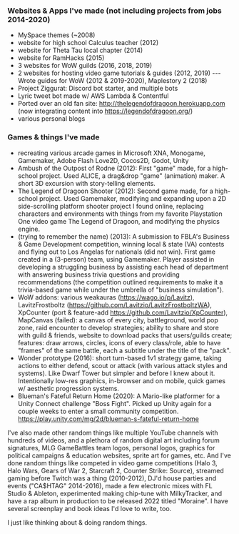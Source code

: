 ### Websites & Apps I've made (not including projects from jobs 2014-2020)
- MySpace themes (~2008)
- website for high school Calculus teacher (2012)
- website for Theta Tau local chapter (2014)
- website for RamHacks (2015)
- 3 websites for WoW guilds (2016, 2018, 2019)
- 2 websites for hosting video game tutorials & guides (2012, 2019)
--- Wrote guides for WoW (2012 & 2019-2020), Maplestory 2 (2018)
- Project Ziggurat: Discord bot starter, and multiple bots
- Lyric tweet bot made w/ AWS Lambda & Contentful
- Ported over an old fan site: http://thelegendofdragoon.herokuapp.com (now integrating content into https://legendofdragoon.org/)
- various personal blogs

### Games & things I've made
- recreating various arcade games in Microsoft XNA, Monogame, Gamemaker, Adobe Flash Love2D, Cocos2D, Godot, Unity
- Ambush of the Outpost of Rodne (2012): First "game" made, for a high-school project. Used ALICE, a drag&drop "game" (animation) maker. A short 3D excursion with story-telling elements.
- The Legend of Dragoon Shooter (2012): Second game made, for a high-school project. Used Gamemaker, modifying and expanding upon a 2D side-scrolling platform shooter project I found online, replacing characters and environments with things from my favorite Playstation One video game The Legend of Dragoon, and modifying the physics engine.
- (trying to remember the name) (2013): A submission to FBLA's Business & Game Development competition, winning local & state (VA) contests and flying out to Los Angelas for nationals (did not win). First game created in a (3-person) team, using Gamemaker. Player assisted in developing a struggling business by assisting each head of department with answering business trivia questions and providing recommendations (the competition outlined requirements to make it a trivia-based game while under the umbrella of "business simulation").
- WoW addons: various weakauras (https://wago.io/p/Lavitz), LavitzFrostboltz (https://github.com/Lavitzio/LavitzFrostboltzWA), XpCounter (port & feature-add https://github.com/Lavitzio/XpCounter), MapCanvas (failed): a canvas of every city, battleground, world pop zone, raid encounter to develop strategies; ability to share and store with guild & friends, website to download packs that users/guilds create; features: draw arrows, circles, icons of every class/role, able to have "frames" of the same battle, each a subtitle under the title of the "pack".
- Wonder prototype (2016): short turn-based 1v1 strategy game, taking actions to either defend, scout or attack (with various attack styles and systems). Like Dwarf Tower but simpler and before I knew about it. Intentionally low-res graphics, in-browser and on mobile, quick games w/ aesthetic progression systems.
- Blueman's Fateful Return Home (2020): A Mario-like platformer for a Unity Connect challenge "Boss Fight". Picked up Unity again for a couple weeks to enter a small community competition. https://play.unity.com/mg/2d/blueman-s-fateful-return-home

I've also made other random things like multiple YouTube channels with hundreds of videos, and a plethora of random digital art including forum signatures, MLG GameBattles team logos, personal logos, graphics for political campaigns & education websites, sprite art for games, etc. And I've done random things like competed in video game competitions (Halo 3, Halo Wars, Gears of War 2, Starcraft 2, Counter Strike: Source), streamed gaming before Twitch was a thing (2010-2012), DJ'd house parties and events ("CA$HTAG" 2014-2016), made a few electronic mixes with FL Studio & Ableton, experimented making chip-tune with MilkyTracker, and have a rap album in production to be released 2022 titled "Moraine". I have several screenplay and book ideas I'd love to write, too.

I just like thinking about & doing random things.